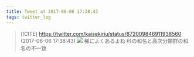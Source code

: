 ```yaml
---
title: Tweet at 2017-06-06 17:38:43
tags: twitter_log
---
```


> [!CITE] https://twitter.com/kaisekiriu/status/872009846911938560 (2017-06-06 17:38:43)
> ![](https://twitter.com/kaisekiriu/status/872009846911938560)
> 稀によくあるよね
> 科の和名と高次分類群の和名の不一致
